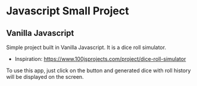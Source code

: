 # Javascript Small Project

## Vanilla Javascript

Simple project built in Vanilla Javascript. It is a dice roll simulator.

* Inspiration: https://www.100jsprojects.com/project/dice-roll-simulator

To use this app, just click on the button and generated dice with roll history will be displayed on the screen.